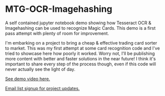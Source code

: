 # MTG-OCR-Imagehashing
A self contained jupyter notebook demo showing how Tesseract OCR &amp; Imagehashing can be used to recognize Magic Cards. This demo is a first pass attempt with plenty of room for improvement.


I'm embarking on a project to bring a cheap & effective trading card sorter to market. This was my first attempt at some card recognition code and I've tried to showcase here how poorly it worked. Worry not, I'll be publishing more content with better and faster solutions in the near future! I think it's important to share every step of the process though, even if this code will never actually see the light of day.

[See demo video here.](https://youtu.be/8nltbbyOI6Y)

[Email list signup for project updates.](https://forms.gle/iumqqGqnhXvxfDHw8)

